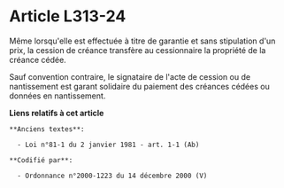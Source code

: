 # Article L313-24

Même lorsqu'elle est effectuée à titre de garantie et sans stipulation d'un prix, la cession de créance transfère au
cessionnaire la propriété de la créance cédée.

Sauf convention contraire, le signataire de l'acte de cession ou de nantissement est garant solidaire du paiement des
créances cédées ou données en nantissement.

**Liens relatifs à cet article**

	**Anciens textes**:

	  - Loi n°81-1 du 2 janvier 1981 - art. 1-1 (Ab)

	**Codifié par**:

	  - Ordonnance n°2000-1223 du 14 décembre 2000 (V)

